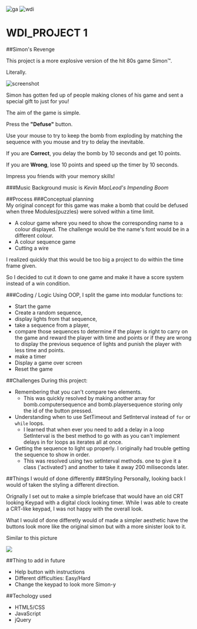 ![ga](https://cloud.githubusercontent.com/assets/20629455/23824362/2c9817c2-066d-11e7-8988-7b1eefc6d628.jpg)
![wdi](https://cloud.githubusercontent.com/assets/20629455/23824363/2ddeaa7e-066d-11e7-8630-f7c890c9f1c1.png)
# WDI_PROJECT 1

##Simon's Revenge

This project is a more explosive version of the hit 80s game Simon™.

Literally.

![screenshot](https://lh3.googleusercontent.com/q98jbeBPylqJlnP3SljyVe6RYyIOAah5e11V47N4likR1xBQF0EaM0CsuSa0_uRjls7YZHAmZQpf6mgZyAMomQSdzO681_X8KRa0Ffi7dyJ6iecvPRQS32jW1xjhv7FQW98zxv2WwL_3tmXs92Ubkv4sXuTBrU3r73RMjPeffTP42FMb2BSCQJUACLHUm4F2vLVbgaTmRo6vWw9V7qL4Qsgju8WcsWLwHrgT832lD_3-rqRRi0VMn7zJZe6LgB0PMHGubkQ-pnm5FUuBLMFGZ57FjSABiNA59m98-24JQI1rELmt_2FVoS1oI1QySMc_5Vd9SZ-8GQOz3V5MqfySegkmGkD9mZKuNVUo5dcLSTHj1MiBPQwheJPHp1rIa4yaTBbNw_Bv2yHw1xMkStC1quB676UMsyXP5iD0y5-vGdcgxFbergZOoWzZUK2u1inrub3SyisJog8_wVbpuFLL1wiPd5vxJCd2KT9Bmv74zzjw6UUxkoCNVE2WFq04foFIi0ByUxVZiQPXl5z-3-rtDKXw_w3FaY9qb5GTXzzKBZXnz0T-zVUdInO5axtptDVBKVhKzYpu=w1440-h738)

Simon has gotten fed up of people making clones of his  game and sent a special gift to just for you!

The aim of the game is simple. 

Press the **"Defuse"** button.

Use your mouse to try to keep the bomb from exploding by matching the sequence with you mouse and try to delay the inevitable.

If you are **Correct**, you delay the bomb by 10 seconds and get 10 points.

If you are **Wrong**, lose 10 points and speed up the timer by 10 seconds.

Impress you friends with your memory skills!


###Music
Background music is *_Kevin MacLeod's Impending Boom_*


##Process
###Conceptual planning  
My original concept for this game was make a bomb that could be defused when three Modules(puzzles) were solved within a time limit.

*  A colour game where you need to show the corresponding name to a colour displayed. The challenge would be the name's font would be in a different colour.
*  A colour sequence game 
*  Cutting a wire 

I realized quickly that this would be too big a project to do within the time frame given. 

So I decided to cut it down to one game and make it have a score system instead of a win condition. 

###Coding / Logic
Using OOP, I split the game into modular functions to: 

* Start the game
* Create a random sequence, 
* display lights from that sequence, 
* take a sequence from a player, 
* compare those sequences to determine if the player is right to carry on the game and reward the player with time and points or if they are wrong to display the previous sequence of lights and punish the player with less time and points.
* make a timer 
* Display a game over screen
* Reset the game 


##Challenges 
During this project:

* Remembering that you can't compare two elements. 
	* This was quickly resolved by making another array for bomb.computersequence and bomb.playersequence storing only the id of the button pressed.
* Understanding when to use SetTimeout and SetInterval instead of `for` or `while` loops. 
	* I learned that when ever you need to add a delay in a loop SetInterval is the best method to go with as you can't implement delays in for loops as iterates all at once.
* Getting the sequence to light up properly. I originally had trouble getting the sequence to show in order. 
	* This was resolved using two setInterval methods. one to give it a class ('activated') and another to take it away 200 miliseconds later.

##Things I would of done differently 
###Styling
Personally, looking back I would of taken the styling a different direction.

Orignally I set out to make a simple briefcase that would have an old CRT looking Keypad with a digital clock looking timer. While I was able to create a CRT-like keypad, I was not happy with the overall look. 

What I would of done differetly would of made a simpler aesthetic have the buttons look more like the original simon but with a more sinister look to it. 

Similar to this picture

 ![](https://www.doyouremember.co.uk/uploads/raw-1336594143.jpg) 

##Thing to add in future 
  * Help button with instructions
  * Different difficulties: Easy/Hard
  * Change the keypad to look more Simon-y

##Techology used

* HTML5/CSS
* JavaScript
* jQuery